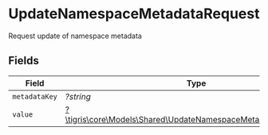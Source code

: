 # UpdateNamespaceMetadataRequest

Request update of namespace metadata


## Fields

| Field                                                                                                                         | Type                                                                                                                          | Required                                                                                                                      | Description                                                                                                                   |
| ----------------------------------------------------------------------------------------------------------------------------- | ----------------------------------------------------------------------------------------------------------------------------- | ----------------------------------------------------------------------------------------------------------------------------- | ----------------------------------------------------------------------------------------------------------------------------- |
| `metadataKey`                                                                                                                 | *?string*                                                                                                                     | :heavy_minus_sign:                                                                                                            | N/A                                                                                                                           |
| `value`                                                                                                                       | [?\tigris\core\Models\Shared\UpdateNamespaceMetadataRequestValue](../../models/shared/UpdateNamespaceMetadataRequestValue.md) | :heavy_minus_sign:                                                                                                            | N/A                                                                                                                           |